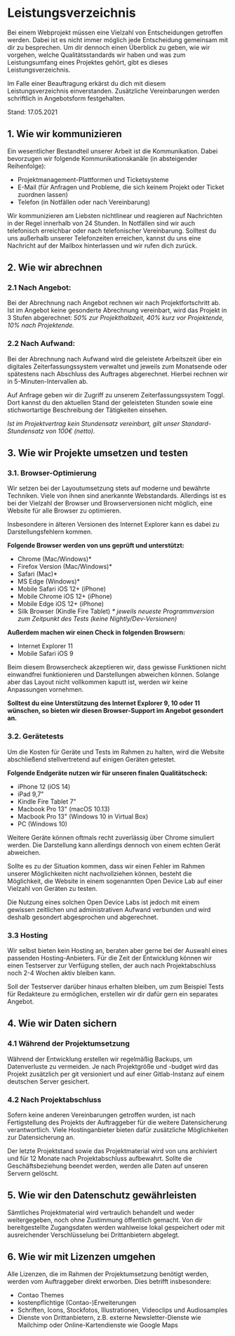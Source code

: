 # Leistungsverzeichnis
Bei einem Webprojekt müssen eine Vielzahl von Entscheidungen getroffen werden. Dabei ist es nicht immer möglich jede Entscheidung gemeinsam mit dir zu besprechen. Um dir dennoch einen Überblick zu geben, wie wir vorgehen, welche Qualitätsstandards wir haben und was zum Leistungsumfang eines Projektes gehört, gibt es dieses Leistungsverzeichnis.

Im Falle einer Beauftragung erkärst du dich mit diesem Leistungsverzeichnis einverstanden. Zusätzliche Vereinbarungen werden schriftlich in Angebotsform festgehalten.

Stand: 17.05.2021

## 1. Wie wir kommunizieren
Ein wesentlicher Bestandteil unserer Arbeit ist die Kommunikation. Dabei bevorzugen wir folgende Kommunikationskanäle (in absteigender Reihenfolge):

- Projektmanagement-Plattformen und Ticketsysteme
- E-Mail (für Anfragen und Probleme, die sich keinem Projekt oder Ticket zuordnen lassen)
- Telefon (in Notfällen oder nach Vereinbarung)

Wir kommunizieren am Liebsten nichtlinear und reagieren auf Nachrichten in der Regel innerhalb von 24 Stunden. In Notfällen sind wir auch telefonisch erreichbar oder nach telefonischer Vereinbarung. Solltest du uns außerhalb unserer Telefonzeiten erreichen, kannst du uns eine Nachricht auf der Mailbox hinterlassen und wir rufen dich zurück.

## 2. Wie wir abrechnen
### 2.1 Nach Angebot:
Bei der Abrechnung nach Angebot rechnen wir nach Projektfortschritt ab. Ist im Angebot keine gesonderte Abrechnung vereinbart, wird das Projekt in 3 Stufen abgerechnet: _50% zur Projekthalbzeit, 40% kurz vor Projektende, 10% nach Projektende._

### 2.2 Nach Aufwand:
Bei der Abrechnung nach Aufwand wird die geleistete Arbeitszeit über ein digitales Zeiterfassungssystem verwaltet und jeweils zum Monatsende oder spätestens nach Abschluss des Auftrages abgerechnet. Hierbei rechnen wir in 5-Minuten-Intervallen ab.

Auf Anfrage geben wir dir Zugriff zu unserem Zeiterfassungssystem Toggl. Dort kannst du den aktuellen Stand der geleisteten Stunden sowie eine stichwortartige Beschreibung der Tätigkeiten einsehen. 

_Ist im Projektvertrag kein Stundensatz vereinbart, gilt unser Standard-Stundensatz von 100€ (netto)._

## 3. Wie wir Projekte umsetzen und testen
### 3.1. Browser-Optimierung
Wir setzen bei der Layoutumsetzung stets auf moderne und bewährte Techniken. Viele von ihnen sind anerkannte Webstandards. Allerdings ist es bei der Vielzahl der Browser und Browserversionen nicht möglich, eine Website für alle Browser zu optimieren.

Insbesondere in älteren Versionen des Internet Explorer kann es dabei zu Darstellungsfehlern kommen.

**Folgende Browser werden von uns geprüft und unterstützt:**

- Chrome (Mac/Windows)*
- Firefox Version (Mac/Windows)*
- Safari (Mac)*
- MS Edge (Windows)*
- Mobile Safari iOS 12+ (iPhone)
- Mobile Chrome iOS 12+ (iPhone)
- Mobile Edge iOS 12+ (iPhone)
- Silk Browser (Kindle Fire Tablet) 
_* jeweils neueste Programmversion zum Zeitpunkt des Tests (keine Nightly/Dev-Versionen)_

**Außerdem machen wir einen Check in folgenden Browsern:**

- Internet Explorer 11
- Mobile Safari iOS 9

Beim diesem Browsercheck akzeptieren wir, dass gewisse Funktionen nicht einwandfrei funktionieren und Darstellungen abweichen können. Solange aber das Layout nicht vollkommen kaputt ist, werden wir keine Anpassungen vornehmen.

**Solltest du eine Unterstützung des Internet Explorer 9, 10 oder 11 wünschen, so bieten wir diesen Browser-Support im Angebot gesondert an.**

### 3.2. Gerätetests
Um die Kosten für Geräte und Tests im Rahmen zu halten, wird die Website abschließend stellvertretend auf einigen Geräten getestet.

**Folgende Endgeräte nutzen wir für unseren finalen Qualitätscheck:**

- iPhone 12 (iOS 14)
- iPad 9,7"
- Kindle Fire Tablet 7"
- Macbook Pro 13" (macOS 10.13)
- Macbook Pro 13" (Windows 10 in Virtual Box)
- PC (Windows 10)

Weitere Geräte können oftmals recht zuverlässig über Chrome simuliert werden. Die Darstellung kann allerdings dennoch von einem echten Gerät abweichen.

Sollte es zu der Situation kommen, dass wir einen Fehler im Rahmen unserer Möglichkeiten nicht nachvollziehen können, besteht die Möglichkeit, die Website in einem sogenannten Open Device Lab auf einer Vielzahl von Geräten zu testen.

Die Nutzung eines solchen Open Device Labs ist jedoch mit einem gewissen zeitlichen und administrativen Aufwand verbunden und wird deshalb gesondert abgesprochen und abgerechnet.

### 3.3 Hosting
Wir selbst bieten kein Hosting an, beraten aber gerne bei der Auswahl eines passenden Hosting-Anbieters. Für die Zeit der Entwicklung können wir einen Testserver zur Verfügung stellen, der auch nach Projektabschluss noch 2-4 Wochen aktiv bleiben kann.

Soll der Testserver darüber hinaus erhalten bleiben, um zum Beispiel Tests für Redakteure zu ermöglichen, erstellen wir dir dafür gern ein separates Angebot.

## 4. Wie wir Daten sichern
### 4.1 Während der Projektumsetzung
Während der Entwicklung erstellen wir regelmäßig Backups, um Datenverluste zu vermeiden. Je nach Projektgröße und -budget wird das Projekt zusätzlich per git versioniert und auf einer Gitlab-Instanz auf einem deutschen Server gesichert.

### 4.2 Nach Projektabschluss
Sofern keine anderen Vereinbarungen getroffen wurden, ist nach Fertigstellung des Projekts der Auftraggeber für die weitere Datensicherung verantwortlich. Viele Hostinganbieter bieten dafür zusätzliche Möglichkeiten zur Datensicherung an.

Der letzte Projektstand sowie das Projektmaterial wird von uns archiviert und für 12 Monate nach Projektabschluss aufbewahrt. Sollte die Geschäftsbeziehung beendet werden, werden alle Daten auf unseren Servern gelöscht.

## 5. Wie wir den Datenschutz gewährleisten
Sämtliches Projektmaterial wird vertraulich behandelt und weder weitergegeben, noch ohne Zustimmung öffentlich gemacht. Von dir bereitgestellte Zugangsdaten werden wahlweise lokal gespeichert oder mit ausreichender Verschlüsselung bei Drittanbietern abgelegt.

## 6. Wie wir mit Lizenzen umgehen
Alle Lizenzen, die im Rahmen der Projektumsetzung benötigt werden, werden vom Auftraggeber direkt erworben. Dies betrifft insbesondere:

- Contao Themes
- kostenpflichtige (Contao-)Erweiterungen
- Schriften, Icons, Stockfotos, Illustrationen, Videoclips und Audiosamples
- Dienste von Drittanbietern, z.B. externe Newsletter-Dienste wie Mailchimp oder Online-Kartendienste wie Google Maps

